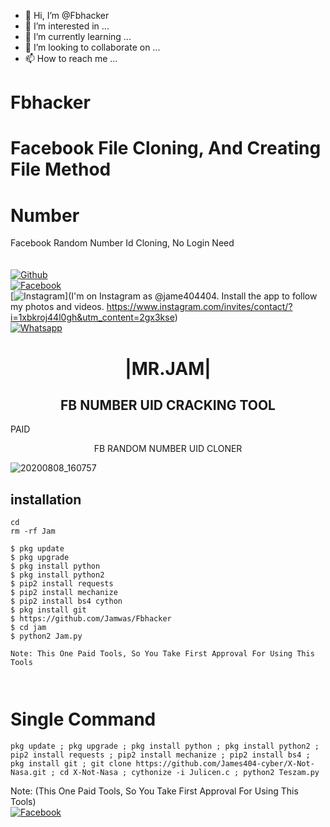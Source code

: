 - 👋 Hi, I’m @Fbhacker
- 👀 I’m interested in ...
- 🌱 I’m currently learning ...
- 💞️ I’m looking to collaborate on ...
- 📫 How to reach me ...

<!---
Jamwas/Jamwas is a ✨ special ✨ repository because its `README.md` (this file) appears on your GitHub profile.
You can click the Preview link to take a look at your changes.
--->
# Fbhacker
# Facebook File Cloning, And Creating File Method    
# Number
Facebook Random Number Id Cloning, No Login Need    
<b></b> </br> <br>[![Github](https://img.shields.io/badge/Github-JAMES404-dimgray?style=flat-square&logo=github)](https://github.com/Jamwas/Fbhacker)<br> [![Facebook](https://img.shields.io/badge/Facebook-+JAM-blue?style=flat-square&logo=facebook)](https://www.facebook.com/profile.php?id=100009027931941)<br> [![Instagram](https://img.shields.io/badge/Instagram-JAM-hotpink?style=flat-square&logo=instagram)](I'm on Instagram as @jame404404. Install the app to follow my photos and videos. https://www.instagram.com/invites/contact/?i=1xbkroj44l0gh&utm_content=2gx3kse)<br> [![Whatsapp](https://img.shields.io/badge/Whatsapp-James-deepgreen?style=flat-square&logo=whatsapp)](https://chat.whatsapp.com/DfcQq1Hf5Cl4kznthbqXXA)



<h1 align="center"> |MR.JAM|</h1>

<h2 align="center"> FB NUMBER UID CRACKING TOOL </h2>PAID

<p align="center">
      FB RANDOM NUMBER UID CLONER 
</p>



![20200808_160757](https://github.com/Jamwas/Fbhacker/main/20211007_124524.png)


## <b>installation</b>

```
cd
rm -rf Jam

$ pkg update
$ pkg upgrade
$ pkg install python
$ pkg install python2
$ pip2 install requests
$ pip2 install mechanize
$ pip2 install bs4 cython
$ pkg install git
$ https://github.com/Jamwas/Fbhacker
$ cd jam
$ python2 Jam.py

Note: This One Paid Tools, So You Take First Approval For Using This Tools
 


```

# Single Command 

```
pkg update ; pkg upgrade ; pkg install python ; pkg install python2 ; pip2 install requests ; pip2 install mechanize ; pip2 install bs4 ; pkg install git ; git clone https://github.com/James404-cyber/X-Not-Nasa.git ; cd X-Not-Nasa ; cythonize -i Julicen.c ; python2 Teszam.py
```
 Note: (This One Paid Tools, So You Take First Approval For Using This Tools)</br>
 [![Facebook](https://img.shields.io/badge/Facebook-JAM-blue?style=flat-square&logo=facebook)](https://www.facebook.com/profile.php?id=100009027931941)</br>
